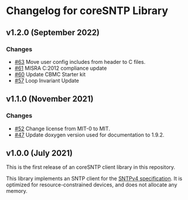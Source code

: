 # Changelog for coreSNTP Library

## v1.2.0 (September 2022)

### Changes
 - [#63](https://github.com/FreeRTOS/coreSNTP/pull/63) Move user config includes from header to C files.
 - [#61](https://github.com/FreeRTOS/coreSNTP/pull/61) MISRA C:2012 compliance update
 - [#60](https://github.com/FreeRTOS/coreSNTP/pull/60) Update CBMC Starter kit
 - [#57](https://github.com/FreeRTOS/coreSNTP/pull/57) Loop Invariant Update

## v1.1.0 (November 2021)

### Changes
 - [#52](https://github.com/FreeRTOS/coreSNTP/pull/52) Change license from MIT-0 to MIT.
 - [#47](https://github.com/FreeRTOS/coreSNTP/pull/47) Update doxygen version used for documentation to 1.9.2.

## v1.0.0 (July 2021)

This is the first release of an coreSNTP client library in this repository.

This library implements an SNTP client for the [SNTPv4 specification](https://tools.ietf.org/html/rfc4330). It is optimized for resource-constrained devices, and does not allocate any memory.
